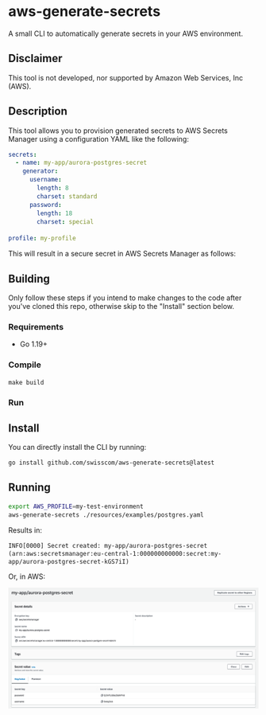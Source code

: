 # aws-generate-secrets

A small CLI to automatically generate secrets in your AWS environment.


## Disclaimer

This tool is not developed, nor supported by Amazon Web Services, Inc (AWS).

## Description

This tool allows you to provision generated secrets to AWS Secrets Manager using
a configuration YAML like the following:

```yaml
secrets:
  - name: my-app/aurora-postgres-secret
    generator:
      username:
        length: 8
        charset: standard
      password:
        length: 18
        charset: special

profile: my-profile
```

This will result in a secure secret in AWS Secrets Manager as follows:


## Building

Only follow these steps if you intend to make changes to the code after you've cloned
this repo, otherwise skip to the "Install" section below.

### Requirements

- Go 1.19+

### Compile

```
make build
```

### Run

## Install

You can directly install the CLI by running:

```
go install github.com/swisscom/aws-generate-secrets@latest
```

## Running

```bash
export AWS_PROFILE=my-test-environment
aws-generate-secrets ./resources/examples/postgres.yaml
```

Results in:

```plain
INFO[0000] Secret created: my-app/aurora-postgres-secret (arn:aws:secretsmanager:eu-central-1:000000000000:secret:my-app/aurora-postgres-secret-kGS7iI) 
```

Or, in AWS:

![AWS Secrets Manager view](./docs/result.png)